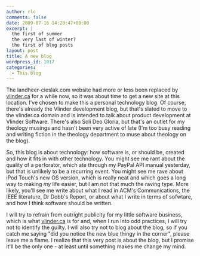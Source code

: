 ```yaml
---
author: rlc
comments: false
date: 2009-07-16 14:20:47+00:00
excerpt: |
  the first of summer
  the very last of winter?
  the first of blog posts
layout: post
title: A new blog
wordpress_id: 1017
categories:
  - This blog
---
```


The landheer-cieslak.com website had more or less been replaced by [vlinder.ca](http://vlinder.ca) for a while now, so it was about time to get a new site at this location. I've chosen to make this a personal technology blog. Of course, there's already the Vlinder development blog, but that's slated to move to the vlinder.ca domain and is intended to talk about product development at Vlinder Software. There's also Soli Deo Gloria, but that's an outlet for my theology musings and hasn't been very active of late (I'm too busy reading and writing fiction in the theology department to muse about theology on the blog).

So, this blog is about technology: how software is, or should be, created and how it fits in with other technology. You might see me rant about the quality of a perforator, which ate through my PayPal API manual yesterday, but that is unlikely to be a recurring event. You might see me rave about iPod Touch's new OS version, which is really neat and which goes a long way to making _my_ life easier, but I am not that much the raving type. More likely, you'll see me write about what I read in ACM's Communications, the IEEE literature, Dr Dobb's Report, or about what I write in terms of sofwtare, and how I think software should be written.

I will try to refrain from outright publicity for my little software business, which is what [vlinder.ca](http://vlinder.ca) is for and, when I run into odd practices, I will try not to identify the guilty. I will also try not to blog about the blog, so if you catch me saying "did you notice the new blue thingy in the corner", please leave me a flame. I realize that this very post is about the blog, but I promise it'll be the only one - at least until something makes me change my mind.
